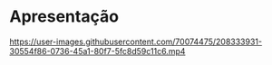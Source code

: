 # Apresentação

https://user-images.githubusercontent.com/70074475/208333931-30554f86-0736-45a1-80f7-5fc8d59c11c6.mp4
